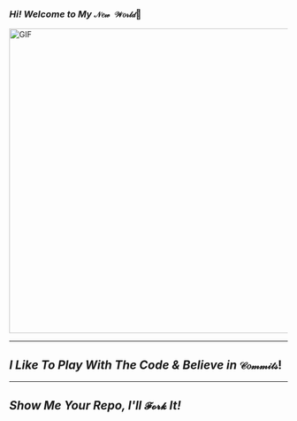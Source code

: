 ### *Hi! Welcome to My* `𝒩𝑒𝓌 𝒲𝑜𝓇𝓁𝒹`👋

<img height="550" width="550" alt="GIF" src="https://user-images.githubusercontent.com/56346262/95710981-a612dd00-0c16-11eb-9228-64d0e2242866.gif" />

- - - -
## *I Like To Play With The Code & Believe in* `𝒞𝑜𝓂𝓂𝒾𝓉𝓈`!

- - - -
## *Show Me Your Repo, I'll* `𝓕𝓸𝓻𝓴` *It!*

